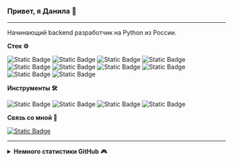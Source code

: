 ### Привет, я Данила 👋

---

Начинающий backend разработчик на Python из России.

**Стек ⚙️**

![Static Badge](https://img.shields.io/badge/python-gray?logo=python&logoColor=white)
![Static Badge](https://img.shields.io/badge/html-gray?logo=HTML5&logoColor=white)
![Static Badge](https://img.shields.io/badge/django-gray?logo=django&logoColor=white)
![Static Badge](https://img.shields.io/badge/rest%20framework-gray?logo=django&logoColor=white)
![Static Badge](https://img.shields.io/badge/bootstrap-gray?logo=bootstrap&logoColor=white)
![Static Badge](https://img.shields.io/badge/postgresql-gray?logo=postgresql&logoColor=white)
![Static Badge](https://img.shields.io/badge/sqlite-gray?logo=sqlite&logoColor=white)
![Static Badge](https://img.shields.io/badge/nginx-gray?logo=nginx&logoColor=white)
![Static Badge](https://img.shields.io/badge/gunicorn-gray?logo=gunicorn&logoColor=white)
![Static Badge](https://img.shields.io/badge/pytest-gray?logo=pytest&logoColor=white)

**Инструменты 🛠️**

![Static Badge](https://img.shields.io/badge/visual%20studio%20code-gray?logo=visual%20studio%20code&logoColor=white)
![Static Badge](https://img.shields.io/badge/postman-gray?logo=postman&logoColor=white)
![Static Badge](https://img.shields.io/badge/docker-gray?logo=docker&logoColor=white)
![Static Badge](https://img.shields.io/badge/git-gray?logo=git&logoColor=white)

**Связь со мной 💬**

[![Static Badge](https://img.shields.io/badge/%40wiz410-grey?logo=telegram&logoColor=white&label=telegram&labelColor=grey)](https://t.me/Wiz410)

---


<details>
<summary><b>Немного статистики GitHub</b> 🎮</summary>
<br/>

![GitHub stats](https://github-readme-stats.vercel.app/api?username=Wiz410&&rank_icon=github&bg_color=808080&hide_border=true&title_color=ffffff&text_color=ffffff)
![Top Langs](https://github-readme-stats.vercel.app/api/top-langs/?username=Wiz410&layout=compact&bg_color=808080&hide_border=true&title_color=ffffff&text_color=ffffff)

</details>
